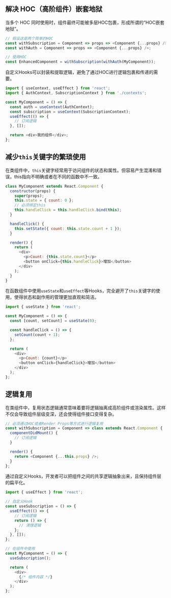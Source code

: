 ## 解决 HOC（高阶组件）嵌套地狱
当多个 HOC 同时使用时，组件最终可能被多层HOC包裹，形成所谓的“HOC嵌套地狱”。
```js
// 假设这是两个简单的HOC
const withSubscription = Component => props => <Component {...props} />;
const withAuth = Component => props => <Component {...props} />;

// 使用HOC
const EnhancedComponent = withSubscription(withAuth(MyComponent));

```

自定义Hooks可以封装和提取逻辑，避免了通过HOC进行逻辑包裹和传递的需要。
```js
import { useContext, useEffect } from 'react';
import { AuthContext, SubscriptionContext } from './contexts';

const MyComponent = () => {
  const auth = useContext(AuthContext);
  const subscription = useContext(SubscriptionContext);
  useEffect(() => {
    // 订阅逻辑
  }, []);

  return <div>我的组件</div>;
};

```
## 减少`this`关键字的繁琐使用
在类组件中，`this`关键字经常用于访问组件的状态和属性。但容易产生混淆和错误，this指向不明确或者在不同的函数中不一致。
```js
class MyComponent extends React.Component {
  constructor(props) {
    super(props);
    this.state = { count: 0 };
    // 必须绑定this
    this.handleClick = this.handleClick.bind(this);
  }

  handleClick() {
    this.setState({ count: this.state.count + 1 });
  }

  render() {
    return (
      <div>
        <p>Count: {this.state.count}</p>
        <button onClick={this.handleClick}>增加</button>
      </div>
    );
  }
}
```

在函数组件中使用`useState`和`useEffect`等Hooks，完全避开了`this`关键字的使用，使得状态和副作用的管理更加直观和简洁。
```js
import { useState } from 'react';

const MyComponent = () => {
  const [count, setCount] = useState(0);

  const handleClick = () => {
    setCount(count + 1);
  };

  return (
    <div>
      <p>Count: {count}</p>
      <button onClick={handleClick}>增加</button>
    </div>
  );
};

```

## 逻辑复用
在类组件中，复用状态逻辑通常意味着要将逻辑抽离成高阶组件或渲染属性。这样不仅会导致组件层级变深，还会使得组件接口变得复杂。
```js
// 必须通过HOC或者Render Props等方式进行逻辑复用
const withSubscription = Component => class extends React.Component {
  componentDidMount() {
    // 订阅逻辑
  }

  render() {
    return <Component {...this.props} />;
  }
};

```

通过自定义Hooks，开发者可以把组件之间的共享逻辑抽象出来，且保持组件层的扁平化。
```js
import { useEffect } from 'react';

// 自定义Hook
const useSubscription = () => {
  useEffect(() => {
    // 订阅逻辑
    return () => {
      // 清理逻辑
    };
  }, []);
};

// 在组件中使用
const MyComponent = () => {
  useSubscription();

  return (
    <div>
      {/* 组件内容 */}
    </div>
  );
};

```

